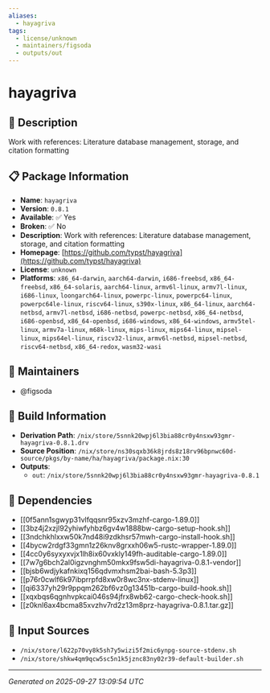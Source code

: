 ```yaml
---
aliases:
  - hayagriva
tags:
  - license/unknown
  - maintainers/figsoda
  - outputs/out
---
```


# hayagriva

## 📝 Description

Work with references: Literature database management, storage, and citation formatting

## 📋 Package Information

- **Name**: `hayagriva`
- **Version**: `0.8.1`
- **Available**: ✅ Yes
- **Broken**: ✅ No
- **Description**: Work with references: Literature database management, storage, and citation formatting
- **Homepage**: [https://github.com/typst/hayagriva](https://github.com/typst/hayagriva)
- **License**: `unknown`
- **Platforms**: `x86_64-darwin`, `aarch64-darwin`, `i686-freebsd`, `x86_64-freebsd`, `x86_64-solaris`, `aarch64-linux`, `armv6l-linux`, `armv7l-linux`, `i686-linux`, `loongarch64-linux`, `powerpc-linux`, `powerpc64-linux`, `powerpc64le-linux`, `riscv64-linux`, `s390x-linux`, `x86_64-linux`, `aarch64-netbsd`, `armv7l-netbsd`, `i686-netbsd`, `powerpc-netbsd`, `x86_64-netbsd`, `i686-openbsd`, `x86_64-openbsd`, `i686-windows`, `x86_64-windows`, `armv5tel-linux`, `armv7a-linux`, `m68k-linux`, `mips-linux`, `mips64-linux`, `mipsel-linux`, `mips64el-linux`, `riscv32-linux`, `armv6l-netbsd`, `mipsel-netbsd`, `riscv64-netbsd`, `x86_64-redox`, `wasm32-wasi`
## 👥 Maintainers

- @figsoda


## 🔧 Build Information

- **Derivation Path**: `/nix/store/5snnk20wpj6l3bia88cr0y4nsxw93gmr-hayagriva-0.8.1.drv`
- **Source Position**: `/nix/store/ns30sqxb36k8jrds8z18rv96bpnwc60d-source/pkgs/by-name/ha/hayagriva/package.nix:30`
- **Outputs**:
  - `out`:  `/nix/store/5snnk20wpj6l3bia88cr0y4nsxw93gmr-hayagriva-0.8.1`

## 🔗 Dependencies

- [[0f5ann1sgwyp31vlfqqsnr95xzv3mzhf-cargo-1.89.0]]
- [[3bz4j2xzjl92yhiwfyhbz6gv4w1888bw-cargo-setup-hook.sh]]
- [[3ndchkhlxxw50k7nd48i9zdkhsr57mwh-cargo-install-hook.sh]]
- [[4bycw2rdgf33gmn1z26knv8grxxh06w5-rustc-wrapper-1.89.0]]
- [[4cc0y6syxyxvjx1lh8ix60vxkly149fh-auditable-cargo-1.89.0]]
- [[7w7g6bch2al0igzvnghm50mkx9fsw5di-hayagriva-0.8.1-vendor]]
- [[bjsb6wdjykafnkixq156qdvmxhsm2bai-bash-5.3p3]]
- [[p76r0cwlf6k97ibprrpfd8xw0r8wc3nx-stdenv-linux]]
- [[qi6337yh29r9ppqm262bf6vz0g13451b-cargo-build-hook.sh]]
- [[xqxbqs6qgnhvpkcai046s94jfrx8wb62-cargo-check-hook.sh]]
- [[z0knl6ax4bcma85xvzhv7rd2z13m8prz-hayagriva-0.8.1.tar.gz]]

## 📁 Input Sources

- `/nix/store/l622p70vy8k5sh7y5wizi5f2mic6ynpg-source-stdenv.sh`
- `/nix/store/shkw4qm9qcw5sc5n1k5jznc83ny02r39-default-builder.sh`

---
*Generated on 2025-09-27 13:09:54 UTC*
